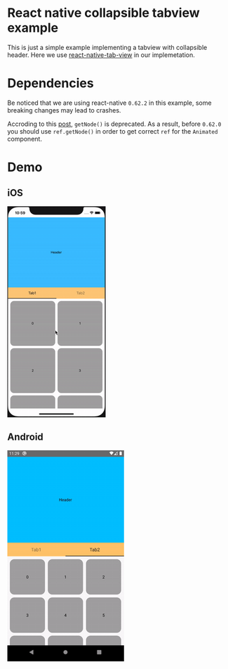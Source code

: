 # React native collapsible tabview example
This is just a simple example implementing a tabview with collapsible header. Here we use [react-native-tab-view](https://github.com/react-native-community/react-native-tab-view) in our implemetation.

# Dependencies
Be noticed that we are using react-native `0.62.2` in this example, some breaking changes may lead to crashes.

Accroding to this [post](https://reactnative.dev/blog/2020/03/26/version-0.62#deprecations), `getNode()` is deprecated. As a result, before `0.62.0` you should use `ref.getNode()` in order to get correct `ref` for the `Animated` component.

# Demo
## iOS                    
![ios](demo/ios.gif)

## Android
![Android](demo/android.gif)



